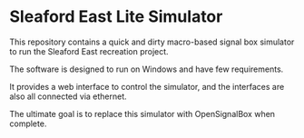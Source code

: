 # Sleaford East Lite Simulator

This repository contains a quick and dirty macro-based signal box simulator to run the Sleaford East recreation project.

The software is designed to run on Windows and have few requirements.

It provides a web interface to control the simulator, and the interfaces are also all connected via ethernet.

The ultimate goal is to replace this simulator with OpenSignalBox when complete.
